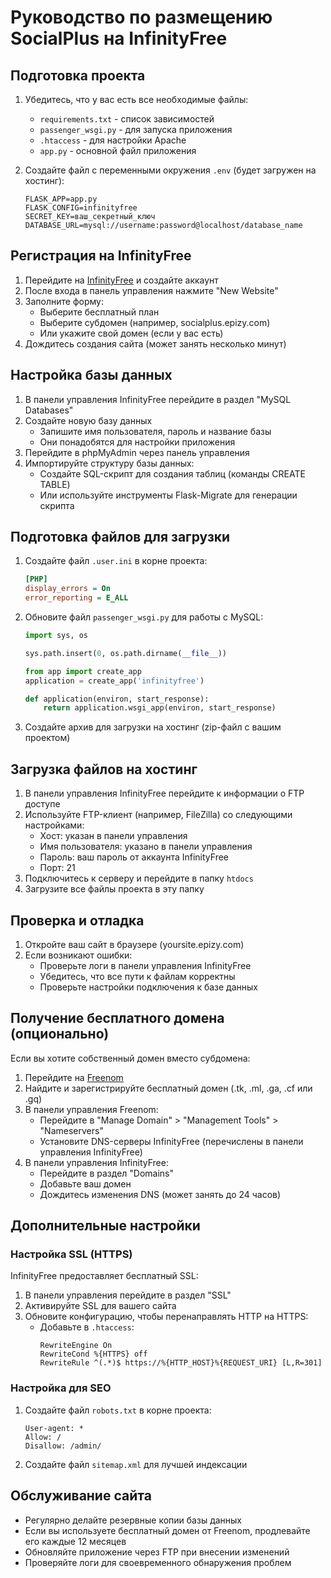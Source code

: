 # Руководство по размещению SocialPlus на InfinityFree

## Подготовка проекта

1. Убедитесь, что у вас есть все необходимые файлы:
   - `requirements.txt` - список зависимостей
   - `passenger_wsgi.py` - для запуска приложения
   - `.htaccess` - для настройки Apache
   - `app.py` - основной файл приложения

2. Создайте файл с переменными окружения `.env` (будет загружен на хостинг):
   ```
   FLASK_APP=app.py
   FLASK_CONFIG=infinityfree
   SECRET_KEY=ваш_секретный_ключ
   DATABASE_URL=mysql://username:password@localhost/database_name
   ```

## Регистрация на InfinityFree

1. Перейдите на [InfinityFree](https://www.infinityfree.com/) и создайте аккаунт
2. После входа в панель управления нажмите "New Website"
3. Заполните форму:
   - Выберите бесплатный план
   - Выберите субдомен (например, socialplus.epizy.com)
   - Или укажите свой домен (если у вас есть)
4. Дождитесь создания сайта (может занять несколько минут)

## Настройка базы данных

1. В панели управления InfinityFree перейдите в раздел "MySQL Databases"
2. Создайте новую базу данных
   - Запишите имя пользователя, пароль и название базы
   - Они понадобятся для настройки приложения
3. Перейдите в phpMyAdmin через панель управления
4. Импортируйте структуру базы данных:
   - Создайте SQL-скрипт для создания таблиц (команды CREATE TABLE)
   - Или используйте инструменты Flask-Migrate для генерации скрипта

## Подготовка файлов для загрузки

1. Создайте файл `.user.ini` в корне проекта:
   ```ini
   [PHP]
   display_errors = On
   error_reporting = E_ALL
   ```

2. Обновите файл `passenger_wsgi.py` для работы с MySQL:
   ```python
   import sys, os
   
   sys.path.insert(0, os.path.dirname(__file__))
   
   from app import create_app
   application = create_app('infinityfree')
   
   def application(environ, start_response):
       return application.wsgi_app(environ, start_response)
   ```

3. Создайте архив для загрузки на хостинг (zip-файл с вашим проектом)

## Загрузка файлов на хостинг

1. В панели управления InfinityFree перейдите к информации о FTP доступе
2. Используйте FTP-клиент (например, FileZilla) со следующими настройками:
   - Хост: указан в панели управления
   - Имя пользователя: указано в панели управления
   - Пароль: ваш пароль от аккаунта InfinityFree
   - Порт: 21
3. Подключитесь к серверу и перейдите в папку `htdocs`
4. Загрузите все файлы проекта в эту папку

## Проверка и отладка

1. Откройте ваш сайт в браузере (yoursite.epizy.com)
2. Если возникают ошибки:
   - Проверьте логи в панели управления InfinityFree
   - Убедитесь, что все пути к файлам корректны
   - Проверьте настройки подключения к базе данных

## Получение бесплатного домена (опционально)

Если вы хотите собственный домен вместо субдомена:

1. Перейдите на [Freenom](https://www.freenom.com/)
2. Найдите и зарегистрируйте бесплатный домен (.tk, .ml, .ga, .cf или .gq)
3. В панели управления Freenom:
   - Перейдите в "Manage Domain" > "Management Tools" > "Nameservers"
   - Установите DNS-серверы InfinityFree (перечислены в панели управления InfinityFree)
4. В панели управления InfinityFree:
   - Перейдите в раздел "Domains"
   - Добавьте ваш домен
   - Дождитесь изменения DNS (может занять до 24 часов)

## Дополнительные настройки

### Настройка SSL (HTTPS)

InfinityFree предоставляет бесплатный SSL:

1. В панели управления перейдите в раздел "SSL"
2. Активируйте SSL для вашего сайта
3. Обновите конфигурацию, чтобы перенаправлять HTTP на HTTPS:
   - Добавьте в `.htaccess`:
     ```
     RewriteEngine On
     RewriteCond %{HTTPS} off
     RewriteRule ^(.*)$ https://%{HTTP_HOST}%{REQUEST_URI} [L,R=301]
     ```

### Настройка для SEO

1. Создайте файл `robots.txt` в корне проекта:
   ```
   User-agent: *
   Allow: /
   Disallow: /admin/
   ```

2. Создайте файл `sitemap.xml` для лучшей индексации

## Обслуживание сайта

- Регулярно делайте резервные копии базы данных
- Если вы используете бесплатный домен от Freenom, продлевайте его каждые 12 месяцев
- Обновляйте приложение через FTP при внесении изменений
- Проверяйте логи для своевременного обнаружения проблем 